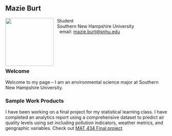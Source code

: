 ## Mazie Burt

<img src="SiteFiles/Peter_Griffin.png" align="left" width=150>&nbsp; Student <br/>
&nbsp; Southern New Hampshire University <br/>
&nbsp; &nbsp; email: mazie.burt@snhu.edu<br/>

<br/>
<br/>
<br/>
<br/>

### Welcome

Welcome to my page – I am an environmental science major at Southern New Hampshire University.

### Sample Work Products

I have been working on a final project for my statistical learning class. I have completed an analytics report using a comprehensive dataset to predict air quality levels using set including pollution indicators, weather metrics, and geographic variables. Check out [MAT 434 Final project](https://mazieburt.github.io/MAT434Final.html)


